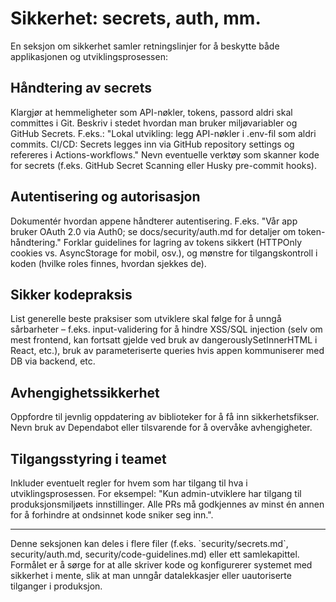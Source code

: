 # Sikkerhet: secrets, auth, mm.
En seksjon om sikkerhet samler retningslinjer for å beskytte både applikasjonen og utviklingsprosessen:

## Håndtering av secrets
Klargjør at hemmeligheter som API-nøkler, tokens, passord aldri skal committes i Git. Beskriv i stedet hvordan man bruker miljøvariabler og GitHub Secrets. F.eks.: "Lokal utvikling: legg API-nøkler i .env-fil som aldri commits. CI/CD: Secrets legges inn via GitHub repository settings og refereres i Actions-workflows." Nevn eventuelle verktøy som skanner kode for secrets (f.eks. GitHub Secret Scanning eller Husky pre-commit hooks).

## Autentisering og autorisasjon
Dokumentér hvordan appene håndterer autentisering. F.eks. "Vår app bruker OAuth 2.0 via Auth0; se docs/security/auth.md for detaljer om token-håndtering." Forklar guidelines for lagring av tokens sikkert (HTTPOnly cookies vs. AsyncStorage for mobil, osv.), og mønstre for tilgangskontroll i koden (hvilke roles finnes, hvordan sjekkes de).

## Sikker kodepraksis
List generelle beste praksiser som utviklere skal følge for å unngå sårbarheter – f.eks. input-validering for å hindre XSS/SQL injection (selv om mest frontend, kan fortsatt gjelde ved bruk av dangerouslySetInnerHTML i React, etc.), bruk av parameteriserte queries hvis appen kommuniserer med DB via backend, etc.

## Avhengighetssikkerhet
Oppfordre til jevnlig oppdatering av biblioteker for å få inn sikkerhetsfikser. Nevn bruk av Dependabot eller tilsvarende for å overvåke avhengigheter.

## Tilgangsstyring i teamet
Inkluder eventuelt regler for hvem som har tilgang til hva i utviklingsprosessen. For eksempel: "Kun admin-utviklere har tilgang til produksjonsmiljøets innstillinger. Alle PRs må godkjennes av minst én annen for å forhindre at ondsinnet kode sniker seg inn.".

<hr />
Denne seksjonen kan deles i flere filer (f.eks. `security/secrets.md`, security/auth.md, security/code-guidelines.md) eller ett samlekapittel. Formålet er å sørge for at alle skriver kode og konfigurerer systemet med sikkerhet i mente, slik at man unngår datalekkasjer eller uautoriserte tilganger i produksjon.